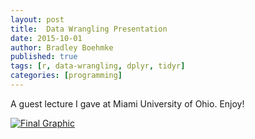 ```yaml
---
layout: post
title:  Data Wrangling Presentation
date: 2015-10-01
author: Bradley Boehmke
published: true
tags: [r, data-wrangling, dplyr, tidyr]
categories: [programming]
---
```


A guest lecture I gave at Miami University of Ohio. Enjoy!

[![Final Graphic](http://bradleyboehmke.github.io/figure/source/data-wrangling-presentation/2015-12-28-data-wrangling-presentation/presentation.png)](http://rpubs.com/bradleyboehmke/data_processing)

<!--more-->

